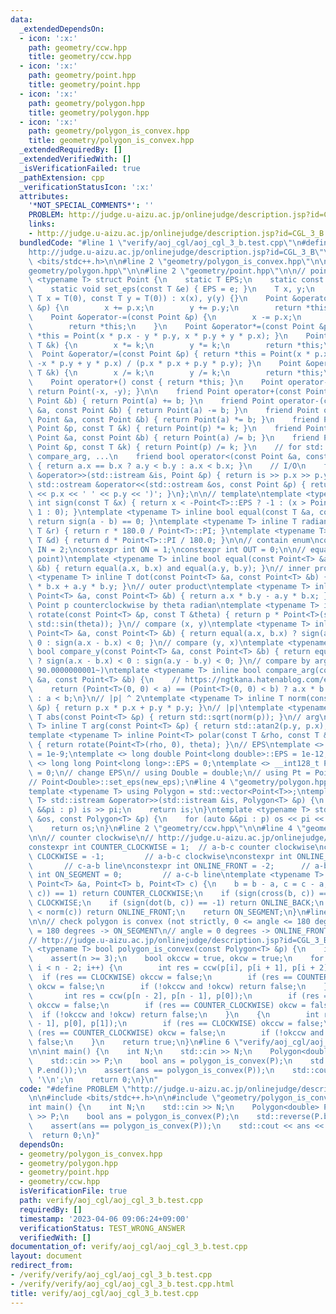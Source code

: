 ```yaml
---
data:
  _extendedDependsOn:
  - icon: ':x:'
    path: geometry/ccw.hpp
    title: geometry/ccw.hpp
  - icon: ':x:'
    path: geometry/point.hpp
    title: geometry/point.hpp
  - icon: ':x:'
    path: geometry/polygon.hpp
    title: geometry/polygon.hpp
  - icon: ':x:'
    path: geometry/polygon_is_convex.hpp
    title: geometry/polygon_is_convex.hpp
  _extendedRequiredBy: []
  _extendedVerifiedWith: []
  _isVerificationFailed: true
  _pathExtension: cpp
  _verificationStatusIcon: ':x:'
  attributes:
    '*NOT_SPECIAL_COMMENTS*': ''
    PROBLEM: http://judge.u-aizu.ac.jp/onlinejudge/description.jsp?id=CGL_3_B
    links:
    - http://judge.u-aizu.ac.jp/onlinejudge/description.jsp?id=CGL_3_B
  bundledCode: "#line 1 \"verify/aoj_cgl/aoj_cgl_3_b.test.cpp\"\n#define PROBLEM \"\
    http://judge.u-aizu.ac.jp/onlinejudge/description.jsp?id=CGL_3_B\"\n\n#include\
    \ <bits/stdc++.h>\n\n#line 2 \"geometry/polygon_is_convex.hpp\"\n\n#line 2 \"\
    geometry/polygon.hpp\"\n\n#line 2 \"geometry/point.hpp\"\n\n// point\ntemplate\
    \ <typename T> struct Point {\n    static T EPS;\n    static const T PI = std::acos(T(-1));\n\
    \    static void set_eps(const T &e) { EPS = e; }\n    T x, y;\n    Point(const\
    \ T x = T(0), const T y = T(0)) : x(x), y(y) {}\n    Point &operator+=(const Point\
    \ &p) {\n        x += p.x;\n        y += p.y;\n        return *this;\n    }\n\
    \    Point &operator-=(const Point &p) {\n        x -= p.x;\n        y -= p.y;\n\
    \        return *this;\n    }\n    Point &operator*=(const Point &p) { return\
    \ *this = Point(x * p.x - y * p.y, x * p.y + y * p.x); }\n    Point &operator*=(const\
    \ T &k) {\n        x *= k;\n        y *= k;\n        return *this;\n    }\n  \
    \  Point &operator/=(const Point &p) { return *this = Point(x * p.x + y * p.y,\
    \ -x * p.y + y * p.x) / (p.x * p.x + p.y * p.y); }\n    Point &operator/=(const\
    \ T &k) {\n        x /= k;\n        y /= k;\n        return *this;\n    }\n\n\
    \    Point operator+() const { return *this; }\n    Point operator-() const {\
    \ return Point(-x, -y); }\n\n    friend Point operator+(const Point &a, const\
    \ Point &b) { return Point(a) += b; }\n    friend Point operator-(const Point\
    \ &a, const Point &b) { return Point(a) -= b; }\n    friend Point operator*(const\
    \ Point &a, const Point &b) { return Point(a) *= b; }\n    friend Point operator*(const\
    \ Point &p, const T &k) { return Point(p) *= k; }\n    friend Point operator/(const\
    \ Point &a, const Point &b) { return Point(a) /= b; }\n    friend Point operator/(const\
    \ Point &p, const T &k) { return Point(p) /= k; }\n    // for std::set, std::map,\
    \ compare_arg, ...\n    friend bool operator<(const Point &a, const Point &b)\
    \ { return a.x == b.x ? a.y < b.y : a.x < b.x; }\n    // I/O\n    friend std::istream\
    \ &operator>>(std::istream &is, Point &p) { return is >> p.x >> p.y; }\n    friend\
    \ std::ostream &operator<<(std::ostream &os, const Point &p) { return os << '('\
    \ << p.x << ' ' << p.y << ')'; }\n};\n\n// template\ntemplate <typename T> inline\
    \ int sign(const T &x) { return x < -Point<T>::EPS ? -1 : (x > Point<T>::EPS ?\
    \ 1 : 0); }\ntemplate <typename T> inline bool equal(const T &a, const T &b) {\
    \ return sign(a - b) == 0; }\ntemplate <typename T> inline T radian_to_degree(const\
    \ T &r) { return r * 180.0 / Point<T>::PI; }\ntemplate <typename T> inline T degree_to_radian(const\
    \ T &d) { return d * Point<T>::PI / 180.0; }\n\n// contain enum\nconstexpr int\
    \ IN = 2;\nconstexpr int ON = 1;\nconstexpr int OUT = 0;\n\n// equal (point and\
    \ point)\ntemplate <typename T> inline bool equal(const Point<T> &a, const Point<T>\
    \ &b) { return equal(a.x, b.x) and equal(a.y, b.y); }\n// inner product\ntemplate\
    \ <typename T> inline T dot(const Point<T> &a, const Point<T> &b) { return a.x\
    \ * b.x + a.y * b.y; }\n// outer product\ntemplate <typename T> inline T cross(const\
    \ Point<T> &a, const Point<T> &b) { return a.x * b.y - a.y * b.x; }\n// rotate\
    \ Point p counterclockwise by theta radian\ntemplate <typename T> inline Point<T>\
    \ rotate(const Point<T> &p, const T &theta) { return p * Point<T>(std::cos(theta),\
    \ std::sin(theta)); }\n// compare (x, y)\ntemplate <typename T> inline bool compare_x(const\
    \ Point<T> &a, const Point<T> &b) { return equal(a.x, b.x) ? sign(a.y - b.y) <\
    \ 0 : sign(a.x - b.x) < 0; }\n// compare (y, x)\ntemplate <typename T> inline\
    \ bool compare_y(const Point<T> &a, const Point<T> &b) { return equal(a.y, b.y)\
    \ ? sign(a.x - b.x) < 0 : sign(a.y - b.y) < 0; }\n// compare by arg (start from\
    \ 90.0000000001~)\ntemplate <typename T> inline bool compare_arg(const Point<T>\
    \ &a, const Point<T> &b) {\n    // https://ngtkana.hatenablog.com/entry/2021/11/13/202103\n\
    \    return (Point<T>(0, 0) < a) == (Point<T>(0, 0) < b) ? a.x * b.y > a.y * b.x\
    \ : a < b;\n}\n// |p| ^ 2\ntemplate <typename T> inline T norm(const Point<T>\
    \ &p) { return p.x * p.x + p.y * p.y; }\n// |p|\ntemplate <typename T> inline\
    \ T abs(const Point<T> &p) { return std::sqrt(norm(p)); }\n// arg\ntemplate <typename\
    \ T> inline T arg(const Point<T> &p) { return std::atan2(p.y, p.x); }\n// polar\n\
    template <typename T> inline Point<T> polar(const T &rho, const T &theta = T(0))\
    \ { return rotate(Point<T>(rho, 0), theta); }\n// EPS\ntemplate <> double Point<double>::EPS\
    \ = 1e-9;\ntemplate <> long double Point<long double>::EPS = 1e-12;\ntemplate\
    \ <> long long Point<long long>::EPS = 0;\ntemplate <> __int128_t Point<__int128_t>::EPS\
    \ = 0;\n// change EPS\n// using Double = double;\n// using Pt = Point<Double>;\n\
    // Point<Double>::set_eps(new_eps);\n#line 4 \"geometry/polygon.hpp\"\n\n// polygon\n\
    template <typename T> using Polygon = std::vector<Point<T>>;\ntemplate <typename\
    \ T> std::istream &operator>>(std::istream &is, Polygon<T> &p) {\n    for (auto\
    \ &&pi : p) is >> pi;\n    return is;\n}\ntemplate <typename T> std::ostream &operator<<(std::ostream\
    \ &os, const Polygon<T> &p) {\n    for (auto &&pi : p) os << pi << \" -> \";\n\
    \    return os;\n}\n#line 2 \"geometry/ccw.hpp\"\n\n#line 4 \"geometry/ccw.hpp\"\
    \n\n// counter clockwise\n// http://judge.u-aizu.ac.jp/onlinejudge/description.jsp?id=CGL_1_C\n\
    constexpr int COUNTER_CLOCKWISE = 1;  // a-b-c counter clockwise\nconstexpr int\
    \ CLOCKWISE = -1;         // a-b-c clockwise\nconstexpr int ONLINE_BACK = 2; \
    \       // c-a-b line\nconstexpr int ONLINE_FRONT = -2;      // a-b-c line\nconstexpr\
    \ int ON_SEGMENT = 0;         // a-c-b line\ntemplate <typename T> int ccw(const\
    \ Point<T> &a, Point<T> b, Point<T> c) {\n    b = b - a, c = c - a;\n    if (sign(cross(b,\
    \ c)) == 1) return COUNTER_CLOCKWISE;\n    if (sign(cross(b, c)) == -1) return\
    \ CLOCKWISE;\n    if (sign(dot(b, c)) == -1) return ONLINE_BACK;\n    if (norm(b)\
    \ < norm(c)) return ONLINE_FRONT;\n    return ON_SEGMENT;\n}\n#line 5 \"geometry/polygon_is_convex.hpp\"\
    \n\n// check polygon is convex (not strictly, 0 <= angle <= 180 degrees)\n// angle\
    \ = 180 degrees -> ON_SEGMENT\n// angle = 0 degrees -> ONLINE_FRONT or ONLINE_BACK\n\
    // http://judge.u-aizu.ac.jp/onlinejudge/description.jsp?id=CGL_3_B\ntemplate\
    \ <typename T> bool polygon_is_convex(const Polygon<T> &p) {\n    int n = (int)p.size();\n\
    \    assert(n >= 3);\n    bool okccw = true, okcw = true;\n    for (int i = 0;\
    \ i < n - 2; i++) {\n        int res = ccw(p[i], p[i + 1], p[i + 2]);\n      \
    \  if (res == CLOCKWISE) okccw = false;\n        if (res == COUNTER_CLOCKWISE)\
    \ okcw = false;\n        if (!okccw and !okcw) return false;\n    }\n    {\n \
    \       int res = ccw(p[n - 2], p[n - 1], p[0]);\n        if (res == CLOCKWISE)\
    \ okccw = false;\n        if (res == COUNTER_CLOCKWISE) okcw = false;\n      \
    \  if (!okccw and !okcw) return false;\n    }\n    {\n        int res = ccw(p[n\
    \ - 1], p[0], p[1]);\n        if (res == CLOCKWISE) okccw = false;\n        if\
    \ (res == COUNTER_CLOCKWISE) okcw = false;\n        if (!okccw and !okcw) return\
    \ false;\n    }\n    return true;\n}\n#line 6 \"verify/aoj_cgl/aoj_cgl_3_b.test.cpp\"\
    \n\nint main() {\n    int N;\n    std::cin >> N;\n    Polygon<double> P(N);\n\
    \    std::cin >> P;\n    bool ans = polygon_is_convex(P);\n    std::reverse(P.begin(),\
    \ P.end());\n    assert(ans == polygon_is_convex(P));\n    std::cout << ans <<\
    \ '\\n';\n    return 0;\n}\n"
  code: "#define PROBLEM \"http://judge.u-aizu.ac.jp/onlinejudge/description.jsp?id=CGL_3_B\"\
    \n\n#include <bits/stdc++.h>\n\n#include \"geometry/polygon_is_convex.hpp\"\n\n\
    int main() {\n    int N;\n    std::cin >> N;\n    Polygon<double> P(N);\n    std::cin\
    \ >> P;\n    bool ans = polygon_is_convex(P);\n    std::reverse(P.begin(), P.end());\n\
    \    assert(ans == polygon_is_convex(P));\n    std::cout << ans << '\\n';\n  \
    \  return 0;\n}"
  dependsOn:
  - geometry/polygon_is_convex.hpp
  - geometry/polygon.hpp
  - geometry/point.hpp
  - geometry/ccw.hpp
  isVerificationFile: true
  path: verify/aoj_cgl/aoj_cgl_3_b.test.cpp
  requiredBy: []
  timestamp: '2023-04-06 09:06:24+09:00'
  verificationStatus: TEST_WRONG_ANSWER
  verifiedWith: []
documentation_of: verify/aoj_cgl/aoj_cgl_3_b.test.cpp
layout: document
redirect_from:
- /verify/verify/aoj_cgl/aoj_cgl_3_b.test.cpp
- /verify/verify/aoj_cgl/aoj_cgl_3_b.test.cpp.html
title: verify/aoj_cgl/aoj_cgl_3_b.test.cpp
---
```

